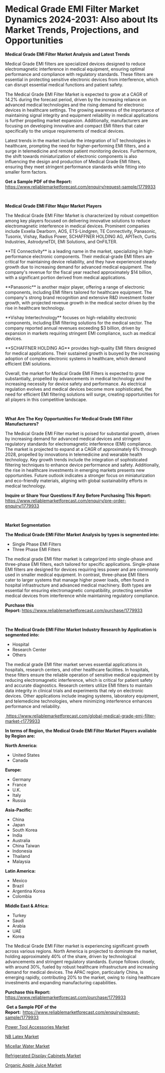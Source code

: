 <p><h1>Medical Grade EMI Filter Market Dynamics 2024-2031: Also about Its Market Trends, Projections, and Opportunities</h1></p><p><strong>Medical Grade EMI Filter Market Analysis and Latest Trends</strong></p>
<p><p>Medical Grade EMI filters are specialized devices designed to reduce electromagnetic interference in medical equipment, ensuring optimal performance and compliance with regulatory standards. These filters are essential in protecting sensitive electronic devices from interference, which can disrupt essential medical functions and patient safety.</p><p>The Medical Grade EMI Filter Market is expected to grow at a CAGR of 14.2% during the forecast period, driven by the increasing reliance on advanced medical technologies and the rising demand for electronic devices in healthcare settings. The growing awareness of the importance of maintaining signal integrity and equipment reliability in medical applications is further propelling market expansion. Additionally, manufacturers are focusing on developing innovative and compact EMI filters that cater specifically to the unique requirements of medical devices.</p><p>Latest trends in the market include the integration of IoT technologies in healthcare, prompting the need for higher-performing EMI filters, and a surge in telemedicine and remote patient monitoring devices. Furthermore, the shift towards miniaturization of electronic components is also influencing the design and production of Medical Grade EMI filters, ensuring they meet stringent performance standards while fitting into smaller form factors.</p></p>
<p><strong>Get a Sample PDF of the Report:&nbsp;</strong> <a href="https://www.reliablemarketforecast.com/enquiry/request-sample/1779933?utm_campaign=1108&utm_medium=2&utm_source=Github&utm_content=ia&utm_term=19122024&utm_id=medical-grade-emi-filter">https://www.reliablemarketforecast.com/enquiry/request-sample/1779933</a></p>
<p>&nbsp;</p>
<p><strong>Medical Grade EMI Filter Major Market Players</strong></p>
<p><p>The Medical Grade EMI Filter Market is characterized by robust competition among key players focused on delivering innovative solutions to reduce electromagnetic interference in medical devices. Prominent companies include Exxelia Dearborn, AOS, ETS-Lindgren, TE Connectivity, Panasonic, Tusonix, Vishay, Radius Power, SCHAFFNER HOLDING AG, APITech, Curtis Industries, AstrodyneTDI, EMI Solutions, and OnFILTER.</p><p>**TE Connectivity** is a leading name in the market, specializing in high-performance electronic components. Their medical-grade EMI filters are critical for maintaining device reliability, and they have experienced steady growth due to increasing demand for advanced medical equipment. The company's revenue for the fiscal year reached approximately $14 billion, with a significant portion derived from medical applications.</p><p>**Panasonic** is another major player, offering a range of electronic components, including EMI filters tailored for healthcare equipment. The company's strong brand recognition and extensive R&D investment foster growth, with projected revenue growth in the medical sector driven by the rise in healthcare technology.</p><p>**Vishay Intertechnology** focuses on high-reliability electronic components, including EMI filtering solutions for the medical sector. The company reported annual revenues exceeding $3 billion, driven by expansion in markets requiring stringent EMI compliance, such as medical devices.</p><p>**SCHAFFNER HOLDING AG** provides high-quality EMI filters designed for medical applications. Their sustained growth is buoyed by the increasing adoption of complex electronic systems in healthcare, which demand efficient EMI solutions.</p><p>Overall, the market for Medical Grade EMI Filters is expected to grow substantially, propelled by advancements in medical technology and the increasing necessity for device safety and performance. As electrical regulation evolves and medical devices become more sophisticated, the need for efficient EMI filtering solutions will surge, creating opportunities for all players in this competitive landscape.</p></p>
<p>&nbsp;</p>
<p><strong>What Are The Key Opportunities For Medical Grade EMI Filter Manufacturers?</strong></p>
<p><p>The Medical Grade EMI Filter market is poised for substantial growth, driven by increasing demand for advanced medical devices and stringent regulatory standards for electromagnetic interference (EMI) compliance. The market is projected to expand at a CAGR of approximately 6% through 2028, propelled by innovations in telemedicine and wearable health technology. Key growth trends include the integration of sophisticated filtering techniques to enhance device performance and safety. Additionally, the rise in healthcare investments in emerging markets presents new opportunities. Future outlook indicates a stronger focus on miniaturization and eco-friendly materials, aligning with global sustainability efforts in medical technology.</p></p>
<p><strong>Inquire or Share Your Questions If Any Before Purchasing This Report:</strong> <a href="https://www.reliablemarketforecast.com/enquiry/pre-order-enquiry/1779933?utm_campaign=1108&utm_medium=2&utm_source=Github&utm_content=ia&utm_term=19122024&utm_id=medical-grade-emi-filter">https://www.reliablemarketforecast.com/enquiry/pre-order-enquiry/1779933</a></p>
<p>&nbsp;</p>
<p><strong>Market Segmentation</strong></p>
<p><strong>The Medical Grade EMI Filter Market Analysis by types is segmented into:</strong></p>
<p><ul><li>Single Phase EMI Filters</li><li>Three Phase EMI Filters</li></ul></p>
<p><p>The medical grade EMI filter market is categorized into single-phase and three-phase EMI filters, each tailored for specific applications. Single-phase EMI filters are designed for devices requiring less power and are commonly used in smaller medical equipment. In contrast, three-phase EMI filters cater to larger systems that manage higher power loads, often found in hospital infrastructure and advanced medical machinery. Both types are essential for ensuring electromagnetic compatibility, protecting sensitive medical devices from interference while maintaining regulatory compliance.</p></p>
<p><strong>Purchase this Report:&nbsp;</strong><a href="https://www.reliablemarketforecast.com/purchase/1779933?utm_campaign=1108&utm_medium=2&utm_source=Github&utm_content=ia&utm_term=19122024&utm_id=medical-grade-emi-filter">https://www.reliablemarketforecast.com/purchase/1779933</a></p>
<p>&nbsp;</p>
<p><strong>The Medical Grade EMI Filter Market Industry Research by Application is segmented into:</strong></p>
<p><ul><li>Hospital</li><li>Research Center</li><li>Others</li></ul></p>
<p><p>The medical grade EMI filter market serves essential applications in hospitals, research centers, and other healthcare facilities. In hospitals, these filters ensure the reliable operation of sensitive medical equipment by reducing electromagnetic interference, which is critical for patient safety and accurate diagnostics. Research centers utilize EMI filters to maintain data integrity in clinical trials and experiments that rely on electronic devices. Other applications include imaging systems, laboratory equipment, and telemedicine technologies, where minimizing interference enhances performance and reliability.</p></p>
<p><a href="https://www.reliablemarketforecast.com/global-medical-grade-emi-filter-market-r1779933?utm_campaign=1108&utm_medium=2&utm_source=Github&utm_content=ia&utm_term=19122024&utm_id=medical-grade-emi-filter">&nbsp;https://www.reliablemarketforecast.com/global-medical-grade-emi-filter-market-r1779933</a></p>
<p><strong>In terms of Region, the Medical Grade EMI Filter Market Players available by Region are:</strong></p>
<p>
    <p> <strong> North America: </strong>
        <ul>
            <li>United States</li>
            <li>Canada</li>
        </ul>
        </p> 
    <p> <strong> Europe: </strong>
        <ul>
            <li>Germany</li>
            <li>France</li>
            <li>U.K.</li>
            <li>Italy</li>
            <li>Russia</li>
        </ul>
        </p> 
    <p> <strong> Asia-Pacific: </strong>
        <ul>
            <li>China</li>
            <li>Japan</li>
            <li>South Korea</li>
            <li>India</li>
            <li>Australia</li>
            <li>China Taiwan</li>
            <li>Indonesia</li>
            <li>Thailand</li>
            <li>Malaysia</li>
        </ul>
        </p> 
    <p> <strong> Latin America: </strong>
        <ul>
            <li>Mexico</li>
            <li>Brazil</li>
            <li>Argentina Korea</li>
            <li>Colombia</li>
        </ul>
        </p> 
    <p> <strong> Middle East & Africa: </strong>
        <ul>
            <li>Turkey</li>
            <li>Saudi</li>
            <li>Arabia</li>
            <li>UAE</li>
            <li>Korea</li>
        </ul>
    </p>
    </p>
<p><p>The Medical Grade EMI Filter market is experiencing significant growth across various regions. North America is projected to dominate the market, holding approximately 40% of the share, driven by technological advancements and stringent regulatory standards. Europe follows closely, with around 30%, fueled by robust healthcare infrastructure and increasing demand for medical devices. The APAC region, particularly China, is emerging rapidly, contributing 20% to the market, owing to rising healthcare investments and expanding manufacturing capabilities.</p></p>
<p><strong>Purchase this Report: </strong><a href="https://www.reliablemarketforecast.com/purchase/1779933?utm_campaign=1108&utm_medium=2&utm_source=Github&utm_content=ia&utm_term=19122024&utm_id=medical-grade-emi-filter">https://www.reliablemarketforecast.com/purchase/1779933</a></p>
<p>&nbsp;<strong>Get a Sample PDF of the Report:&nbsp;&nbsp;</strong><a href="https://www.reliablemarketforecast.com/enquiry/request-sample/1779933?utm_campaign=1108&utm_medium=2&utm_source=Github&utm_content=ia&utm_term=19122024&utm_id=medical-grade-emi-filter">https://www.reliablemarketforecast.com/enquiry/request-sample/1779933</a></p>
<p><strong></strong></p>
<p><p><a href="https://www.linkedin.com/pulse/projected-growth-power-tool-accessories-market-size-scope-cdmke?utm_campaign=1108&utm_medium=2&utm_source=Github&utm_content=ia&utm_term=19122024&utm_id=medical-grade-emi-filter">Power Tool Accessories Market</a></p><p><a href="https://www.linkedin.com/pulse/impact-latest-trends-nb-latex-market-growth-forecasted-112-fqrbe?utm_campaign=1108&utm_medium=2&utm_source=Github&utm_content=ia&utm_term=19122024&utm_id=medical-grade-emi-filter">NB Latex Market</a></p><p><a href="https://www.linkedin.com/pulse/a-mkt-nova-vc8zf?utm_campaign=1108&utm_medium=2&utm_source=Github&utm_content=ia&utm_term=19122024&utm_id=medical-grade-emi-filter">Micellar Water Market</a></p><p><a href="https://www.linkedin.com/pulse/refrigerated-display-cabinets-market-size-estimated-cagr-8zyke?utm_campaign=1108&utm_medium=2&utm_source=Github&utm_content=ia&utm_term=19122024&utm_id=medical-grade-emi-filter">Refrigerated Display Cabinets Market</a></p><p><a href="https://www.linkedin.com/pulse/acomprehensive-analysis-onthe-sizedynamicsand-expected-bu52e?utm_campaign=1108&utm_medium=2&utm_source=Github&utm_content=ia&utm_term=19122024&utm_id=medical-grade-emi-filter">Organic Apple Juice Market</a></p></p>